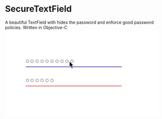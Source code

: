 # SecureTextField
A beautiful TextField with hides the password and enforce good password policies. Written  in Objective-C
 ![](example.gif)
